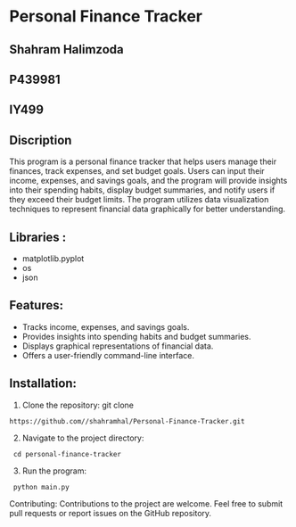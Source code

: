 # Personal Finance Tracker
## Shahram Halimzoda
## P439981
## IY499

## Discription 
This program is a personal finance tracker that helps users manage their finances, track expenses, and set budget goals. Users can input their income, expenses, and savings goals, and the program will provide insights into their spending habits, display budget summaries, and notify users if they exceed their budget limits. The program utilizes data visualization techniques to represent financial data graphically for better understanding.

## Libraries :
- matplotlib.pyplot
- os
- json
## Features:
- Tracks income, expenses, and savings goals.
- Provides insights into spending habits and budget summaries.
- Displays graphical representations of financial data.
- Offers a user-friendly command-line interface.

## Installation:
1. Clone the repository: git clone 
 ```
https://github.com//shahramhal/Personal-Finance-Tracker.git
```
2. Navigate to the project directory:
```
 cd personal-finance-tracker
 ```
3. Run the program:
```
 python main.py
 ```


Contributing:
Contributions to the project are welcome. Feel free to submit pull requests or report issues on the GitHub repository.

